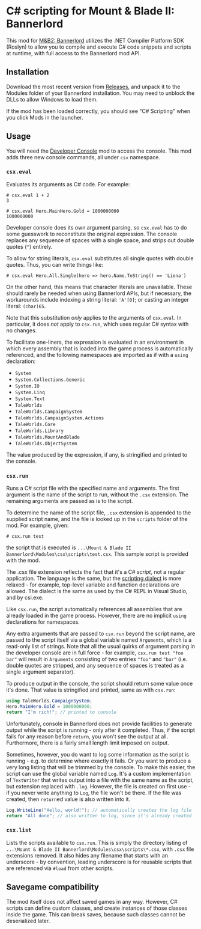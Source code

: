 # C# scripting for Mount & Blade II: Bannerlord

This mod for [M&B2: Bannerlord](https://www.taleworlds.com/en/Games/Bannerlord) utilizes the .NET Compiler Platform SDK (Roslyn) to allow you to compile and execute C# code snippets and scripts at runtime, with full access to the Bannerlord mod API.

## Installation

Download the most recent version from [Releases](https://github.com/int19h/csx/releases), and unpack it to the Modules folder of your Bannerlord installation. You may need to unblock the DLLs to allow Windows to load them.

If the mod has been loaded correctly, you should see "C# Scripting" when you click Mods in the launcher.

## Usage

You will need the [Developer Console](https://www.nexusmods.com/mountandblade2bannerlord/mods/4) mod to access the console. This mod adds three new console commands, all under `csx` namespace.

### `csx.eval`

Evaluates its arguments as C# code. For example:
```
# csx.eval 1 + 2
3
```
```
# csx.eval Hero.MainHero.Gold = 1000000000
1000000000
```

Developer console does its own argument parsing, so `csx.eval` has to do some guesswork to reconstitute the original expression. The console replaces any sequence of spaces with a single space, and strips out double quotes (`"`) entirely.

To allow for string literals, `csx.eval` substitutes all single quotes with double quotes. Thus, you can write things like:
```
# csx.eval Hero.All.Single(hero => hero.Name.ToString() == 'Liena')
```
On the other hand, this means that character literals are unavailable. These should rarely be needed when using Bannerlord APIs, but if necessary, the workarounds include indexing a string literal: `'A'[0]`; or casting an integer literal: `(char)65`.

Note that this substitution *only* applies to the arguments of `csx.eval`. In particular, it does *not* apply to `csx.run`, which uses regular C# syntax with no changes.

To facilitate one-liners, the expression is evaluated in an environment in which every assembly that is loaded into the game process is automatically referenced, and the following namespaces are imported as if with a `using` declaration:

- `System`
- `System.Collections.Generic`
- `System.IO`
- `System.Linq`
- `System.Text`
- `TaleWorlds`
- `TaleWorlds.CampaignSystem`
- `TaleWorlds.CampaignSystem.Actions`
- `TaleWorlds.Core`
- `TaleWorlds.Library`
- `TaleWorlds.MountAndBlade`
- `TaleWorlds.ObjectSystem`

The value produced by the expression, if any, is stringified and printed to the console.

### `csx.run`

Runs a C# script file with the specified name and arguments. The first argument is the name of the script to run, without the `.csx` extension. The remaining arguments are passed as is to the script.

To determine the name of the script file, `.csx` extension is appended to the supplied script name, and the file is looked up in the `scripts` folder of the mod. For example, given:
```
# csx.run test
```
the script that is executed is `...\Mount & Blade II Bannerlord\Modules\csx\scripts\test.csx`. This sample script is provided with the mod.

The .csx file extension reflects the fact that it's a C# *script*, not a regular application. The language is the same, but the [scripting dialect](https://docs.microsoft.com/en-us/archive/msdn-magazine/2016/january/essential-net-csharp-scripting) is more relaxed - for example, top-level variable and function declarations are allowed. The dialect is the same as used by the C# REPL in Visual Studio, and by csi.exe.

Like `csx.run`, the script automatically references all assemblies that are already loaded in the game process. However, there are no implicit `using` declarations for namespaces.

Any extra arguments that are passed to `csx.run` beyond the script name, are passed to the script itself via a global variable named `Arguments`, which is a read-only list of strings. Note that all the usual quirks of argument parsing in the developer console are in full force - for example, `csx.run test "foo  bar"` will result in `Arguments` consisting of two entries `"foo"` and `"bar"` (i.e. double quotes are stripped, and any sequence of spaces is treated as a single argument separator).

To produce output in the console, the script should return some value once it's done. That value is stringified and printed, same as with `csx.run`:
```cs
using TaleWorlds.CampaignSystem;
Hero.MainHero.Gold = 1000000000;
return "I'm rich!"; // printed to console
```
Unfortunately, console in Bannerlord does not provide facilities to generate output while the script is running - only after it completed. Thus, if the script fails for any reason before `return`, you won't see the output at all. Furthermore, there is a fairly small length limit imposed on output.

Sometimes, however, you do want to log some information as the script is running - e.g. to determine where exactly it fails. Or you want to produce a very long listing that will be trimmed by the console. To make this easier, the script can use the global variable named `Log`. It's a custom implementation of `TextWriter` that writes output into a file with the same name as the script, but extension replaced with `.log`. However, the file is created on first use - if you never write anything to `Log`, the file won't be there. If the file was created, then `return`ed value is also written into it.
```cs
Log.WriteLine("Hello, world!"); // automatically creates the log file
return "All done"; // also written to log, since it's already created
```

### `csx.list`

Lists the scripts available to `csx.run`. This is simply the directory listing of `...\Mount & Blade II Bannerlord\Modules\csx\scripts\*.csx`, with `.csx` file extensions removed. It also hides any filename that starts with an underscore - by convention, leading underscore is for reusable scripts that are referenced via `#load` from other scripts.

## Savegame compatibility

The mod itself does not affect saved games in any way. However, C# scripts can define custom classes, and create instances of those classes inside the game. This can break saves, because such classes cannot be deserialized later.
